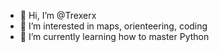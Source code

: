 - 👋 Hi, I’m @Trexerx
- 👀 I’m interested in maps, orienteering, coding
- 🌱 I’m currently learning how to master Python


<!---
Trexerx/Trexerx is a ✨ special ✨ repository because its `README.md` (this file) appears on your GitHub profile.
You can click the Preview link to take a look at your changes.
--->
